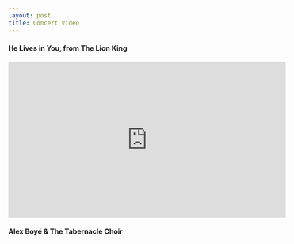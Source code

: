 ```yaml
---
layout: post
title: Concert Video
---
```


<h4>He Lives in You, from The Lion King</h4>

<iframe width="560" height="315" src="https://www.youtube.com/embed/P6sXlVXbyuw?si=iWU2ZkiSOOW3DCYy&rel=0" title="YouTube video player" frameborder="0" allow="accelerometer; autoplay; clipboard-write; encrypted-media; gyroscope; picture-in-picture; web-share" referrerpolicy="strict-origin-when-cross-origin" allowfullscreen></iframe>

<h4>Alex Boyé & The Tabernacle Choir</h4>